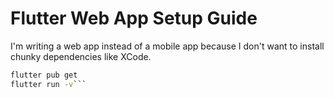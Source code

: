 # Flutter Web App Setup Guide
I'm writing a web app instead of a mobile app because I don't want to install chunky dependencies like XCode.

```bash
flutter pub get
flutter run -v```